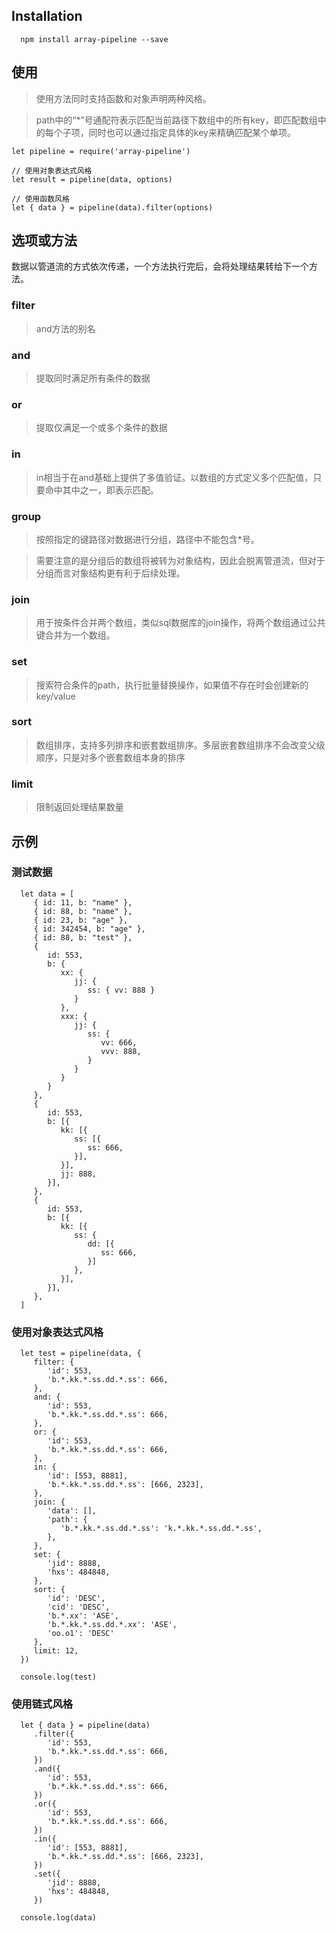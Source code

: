 ## Installation

      npm install array-pipeline --save

## 使用

> 使用方法同时支持函数和对象声明两种风格。

> path中的“*”号通配符表示匹配当前路径下数组中的所有key，即匹配数组中的每个子项，同时也可以通过指定具体的key来精确匹配某个单项。

    let pipeline = require('array-pipeline')
   
    // 使用对象表达式风格
    let result = pipeline(data, options)

    // 使用函数风格
    let { data } = pipeline(data).filter(options)

## 选项或方法

数据以管道流的方式依次传递，一个方法执行完后，会将处理结果转给下一个方法。

### filter

> and方法的别名

### and

> 提取同时满足所有条件的数据

### or

> 提取仅满足一个或多个条件的数据

### in

> in相当于在and基础上提供了多值验证。以数组的方式定义多个匹配值，只要命中其中之一，即表示匹配。

### group

> 按照指定的键路径对数据进行分组，路径中不能包含*号。

> 需要注意的是分组后的数组将被转为对象结构，因此会脱离管道流，但对于分组而言对象结构更有利于后续处理。

### join

> 用于按条件合并两个数组，类似sql数据库的join操作，将两个数组通过公共键合并为一个数组。

### set

> 搜索符合条件的path，执行批量替换操作，如果值不存在时会创建新的key/value

### sort

> 数组排序，支持多列排序和嵌套数组排序。多层嵌套数组排序不会改变父级顺序，只是对多个嵌套数组本身的排序

### limit

> 限制返回处理结果数量

## 示例

### 测试数据

      let data = [
         { id: 11, b: "name" },
         { id: 88, b: "name" },
         { id: 23, b: "age" },
         { id: 342454, b: "age" },
         { id: 88, b: "test" },
         {
            id: 553,
            b: {
               xx: {
                  jj: {
                     ss: { vv: 888 }
                  }
               },
               xxx: {
                  jj: {
                     ss: {
                        vv: 666,
                        vvv: 888,
                     }
                  }
               }
            }
         },
         {
            id: 553,
            b: [{
               kk: [{
                  ss: [{
                     ss: 666,
                  }],
               }],
               jj: 888,
            }],
         },
         {
            id: 553,
            b: [{
               kk: [{
                  ss: {
                     dd: [{
                        ss: 666,
                     }]
                  },
               }],
            }],
         },
      ]

### 使用对象表达式风格

      let test = pipeline(data, {
         filter: {
            'id': 553,
            'b.*.kk.*.ss.dd.*.ss': 666,
         },
         and: {
            'id': 553,
            'b.*.kk.*.ss.dd.*.ss': 666,
         },
         or: {
            'id': 553,
            'b.*.kk.*.ss.dd.*.ss': 666,
         },
         in: {
            'id': [553, 8881],
            'b.*.kk.*.ss.dd.*.ss': [666, 2323],
         },
         join: {
            'data': [],
            'path': {
               'b.*.kk.*.ss.dd.*.ss': 'k.*.kk.*.ss.dd.*.ss',
            },
         },
         set: {
            'jid': 8888,
            'hxs': 484848,
         },
         sort: {
            'id': 'DESC',
            'cid': 'DESC',
            'b.*.xx': 'ASE',
            'b.*.kk.*.ss.dd.*.xx': 'ASE',
            'oo.o1': 'DESC'
         },
         limit: 12,
      })

      console.log(test)

### 使用链式风格

      let { data } = pipeline(data)
         .filter({
            'id': 553,
            'b.*.kk.*.ss.dd.*.ss': 666,
         })
         .and({
            'id': 553,
            'b.*.kk.*.ss.dd.*.ss': 666,
         })
         .or({
            'id': 553,
            'b.*.kk.*.ss.dd.*.ss': 666,
         })
         .in({
            'id': [553, 8881],
            'b.*.kk.*.ss.dd.*.ss': [666, 2323],
         })
         .set({
            'jid': 8888,
            'hxs': 484848,
         })

      console.log(data)

